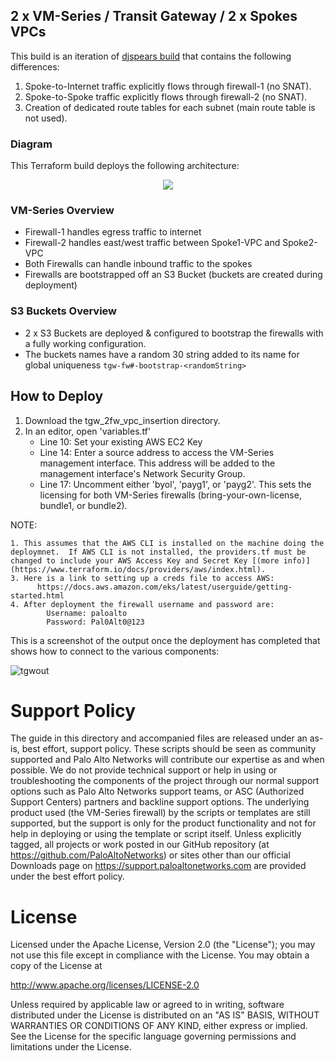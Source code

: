## 2 x VM-Series / Transit Gateway / 2 x Spokes VPCs
This build is an iteration of [djspears build](https://github.com/wwce/terraform/tree/master/aws/TGW-VPC) that contains the following differences:
1. Spoke-to-Internet traffic explicitly flows through firewall-1 (no SNAT).  
2. Spoke-to-Spoke traffic explicitly flows through firewall-2 (no SNAT).
3. Creation of dedicated route tables for each subnet (main route table is not used).

### Diagram
This Terraform build deploys the following architecture:
</br>
<p align="center">
<img src="https://raw.githubusercontent.com/wwce/terraform/master/aws/tgw_2fw_vpc_insertion/diagram.png">
</p>

### VM-Series Overview
* Firewall-1 handles egress traffic to internet
* Firewall-2 handles east/west traffic between Spoke1-VPC and Spoke2-VPC
* Both Firewalls can handle inbound traffic to the spokes
* Firewalls are bootstrapped off an S3 Bucket (buckets are created during deployment)

### S3 Buckets Overview
* 2 x S3 Buckets are deployed & configured to bootstrap the firewalls with a fully working configuration.
* The buckets names have a random 30 string added to its name for global uniqueness `tgw-fw#-bootstrap-<randomString>`

## How to Deploy
1.  Download the tgw_2fw_vpc_insertion directory.
2.  In an editor, open 'variables.tf'
    *  Line 10:  Set your existing AWS EC2 Key 
    *  Line 14:  Enter a source address to access the VM-Series management interface.  This address will be added to the management interface's Network Security Group.
    *  Line 17:  Uncomment either 'byol', 'payg1', or 'payg2'.  This sets the licensing for both VM-Series firewalls (bring-your-own-license, bundle1, or bundle2).  

 NOTE: 
 ``` 
 1. This assumes that the AWS CLI is installed on the machine doing the deploymnet.  If AWS CLI is not installed, the providers.tf must be changed to include your AWS Access Key and Secret Key [(more info)](https://www.terraform.io/docs/providers/aws/index.html).
 3. Here is a link to setting up a creds file to access AWS: 
       https://docs.aws.amazon.com/eks/latest/userguide/getting-started.html
 4. After deployment the firewall username and password are:
         Username: paloalto
         Password: Pal0Alt0@123

 ```

 This is a screenshot of the output once the deployment has completed that shows how to connect to the various components:

![tgwout](https://user-images.githubusercontent.com/21991161/53307965-1793f100-3863-11e9-8eaa-fabeb35d7cda.jpg)


 # Support Policy
The guide in this directory and accompanied files are released under an as-is, best effort, support policy. These scripts should be seen as community supported and Palo Alto Networks will contribute our expertise as and when possible. We do not provide technical support or help in using or troubleshooting the components of the project through our normal support options such as Palo Alto Networks support teams, or ASC (Authorized Support Centers) partners and backline support options. The underlying product used (the VM-Series firewall) by the scripts or templates are still supported, but the support is only for the product functionality and not for help in deploying or using the template or script itself.
Unless explicitly tagged, all projects or work posted in our GitHub repository (at https://github.com/PaloAltoNetworks) or sites other than our official Downloads page on https://support.paloaltonetworks.com are provided under the best effort policy.

 # License


 Licensed under the Apache License, Version 2.0 (the "License"); you may not use this file except in compliance with the License. You may obtain a copy of the License at                                                  

   http://www.apache.org/licenses/LICENSE-2.0                           

 Unless required by applicable law or agreed to in writing, software distributed under the License is distributed on an "AS IS" BASIS, WITHOUT WARRANTIES OR CONDITIONS OF ANY KIND, either express or implied. See the License for the specific language governing permissions and limitations under the License.  
